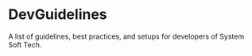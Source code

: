 # DevGuidelines
A list of guidelines, best practices, and setups for developers of System Soft Tech.
